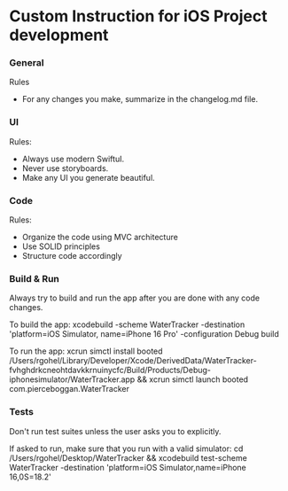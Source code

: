 # Custom Instruction for iOS Project development

### General
Rules
- For any changes you make, summarize in the changelog.md file.

### UI
Rules:
- Always use modern SwiftuI.
- Never use storyboards.
- Make any UI you generate beautiful.

### Code
Rules:
- Organize the code using MVC architecture
- Use SOLID principles
- Structure code accordingly

### Build & Run
Always try to build and run the app after you are done with any code changes.

To build the app:
xcodebuild -scheme WaterTracker -destination 'platform=iOS Simulator, name=iPhone 16 Pro' -configuration Debug build

To run the app:
xcrun simctl install booted /Users/rgohel/Library/Developer/Xcode/DerivedData/WaterTracker-fvhghdrkcneohtdavkkrnuinycfc/Build/Products/Debug-iphonesimulator/WaterTracker.app && xcrun simctl launch booted com.pierceboggan.WaterTracker

### Tests
Don't run test suites unless the user asks you to explicitly.

If asked to run, make sure that you run with a valid simulator:
cd /Users/rgohel/Desktop/WaterTracker && xcodebuild test-scheme WaterTracker -destination 'platform=iOS Simulator,name=iPhone 16,0S=18.2'